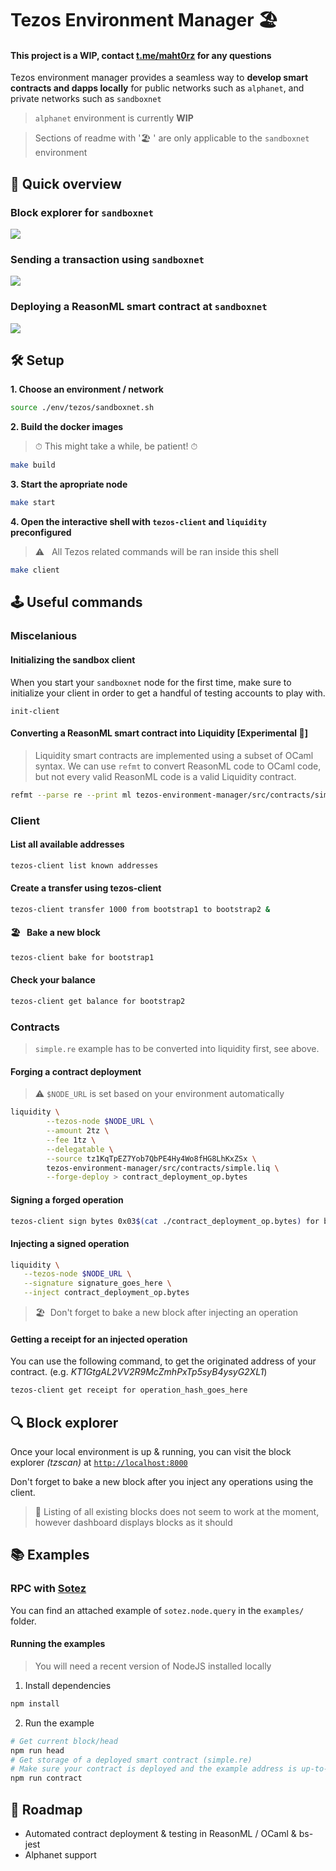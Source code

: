 # Tezos Environment Manager 🏖

#### This project is a WIP, contact [t.me/maht0rz](t.me/maht0rz) for any questions

Tezos environment manager provides a seamless way to **develop smart contracts and dapps locally** for public networks such as `alphanet`, and private networks such as `sandboxnet` 

> `alphanet` environment is currently **WIP**

> Sections of readme with '🏖 ' are only applicable to the `sandboxnet` environment

## 👀  Quick overview

### Block explorer for `sandboxnet`
![](https://gateway.pinata.cloud/ipfs/QmX931XSq9KVmPD9y5C7Fqmjfa5uU99rYZvguCXGC33rbw)

### Sending a transaction using `sandboxnet`
![](https://gateway.pinata.cloud/ipfs/QmTTwU6vZDBbreuuHd4e1LiAEXL2V455785cLvEnMnJ1i7)

### Deploying a ReasonML smart contract at `sandboxnet`
![](https://gateway.pinata.cloud/ipfs/QmS11bjtHwS7ynZztXw1uaCJgTLs8kBJLFU9sx77HsAKsC)

## 🛠 Setup

**1. Choose an environment / network**

```bash
source ./env/tezos/sandboxnet.sh
```

**2. Build the docker images**
> ⏱ This might take a while, be patient! ⏱ 

```bash
make build
```

**3. Start the apropriate node**
        
```bash
make start
```

**4. Open the interactive shell with `tezos-client` and `liquidity` preconfigured**
> ⚠️ &nbsp; All Tezos related commands will be ran inside this shell
```bash
make client
```
        
## 🕹 Useful commands

### Miscelanious

#### Initializing the sandbox client
When  you start your `sandboxnet` node for the first time, make sure to initialize your client in order to get a handful of testing accounts to play with.
```
init-client
```

#### Converting a ReasonML smart contract into Liquidity [Experimental 🚨] 
> Liquidity smart contracts are implemented using a subset of OCaml syntax. We can use `refmt` to convert ReasonML code to OCaml code, 
but not every valid ReasonML code is a valid Liquidity contract.
```bash
refmt --parse re --print ml tezos-environment-manager/src/contracts/simple.re > tezos-environment-manager/src/contracts/simple.liq
```

### Client


#### List all available addresses
```bash
tezos-client list known addresses
```

#### Create a transfer using tezos-client
```bash
tezos-client transfer 1000 from bootstrap1 to bootstrap2 &
```

#### 🏖  &nbsp; Bake a new block
```bash
tezos-client bake for bootstrap1
```
#### Check your balance
```bash
tezos-client get balance for bootstrap2
```

### Contracts

> `simple.re` example has to be converted into liquidity first, see above.

#### Forging a contract deployment

> ⚠️&nbsp;`$NODE_URL` is set based on your environment automatically

``` bash
liquidity \
        --tezos-node $NODE_URL \
        --amount 2tz \
        --fee 1tz \
        --delegatable \
        --source tz1KqTpEZ7Yob7QbPE4Hy4Wo8fHG8LhKxZSx \
        tezos-environment-manager/src/contracts/simple.liq \
        --forge-deploy > contract_deployment_op.bytes
```

#### Signing a forged operation
```bash
tezos-client sign bytes 0x03$(cat ./contract_deployment_op.bytes) for bootstrap1
```

#### Injecting a signed operation
```bash
liquidity \
   --tezos-node $NODE_URL \
   --signature signature_goes_here \
   --inject contract_deployment_op.bytes
```

> 🏖 &nbsp;Don't forget to bake a new block after injecting an operation

#### Getting a receipt for an injected operation
You can use the following command, to get the originated address of your contract. (e.g. *KT1GtgAL2VV2R9McZmhPxTp5syB4ysyG2XL1*)
```bash
tezos-client get receipt for operation_hash_goes_here
```

## 🔍 Block explorer 

Once your local environment is up & running, you can 
visit the block explorer *(tzscan)* at [`http://localhost:8000`](http://localhost:8000)

Don't forget to bake a new block after you inject any operations using the client.

> 👷‍ Listing of all existing blocks does not seem to work at the moment, however dashboard displays blocks as it should

## 📚 Examples

### RPC with [Sotez](https://www.npmjs.com/package/sotez)

You can find an attached example of `sotez.node.query` in the `examples/` folder. 

#### Running the examples

> You will need a recent version of NodeJS installed locally

1. Install dependencies
```bash
npm install
```
2. Run the example
```bash
# Get current block/head
npm run head
# Get storage of a deployed smart contract (simple.re)
# Make sure your contract is deployed and the example address is up-to-date
npm run contract
```

## 🚗 Roadmap

- Automated contract deployment & testing in ReasonML / OCaml & bs-jest
- Alphanet support
